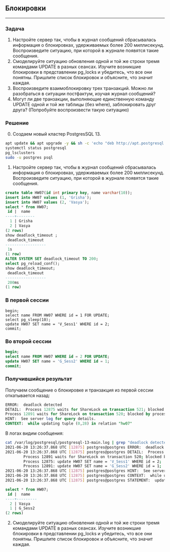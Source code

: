 ## Блокировки
---
### Задача
1. Настройте сервер так, чтобы в журнал сообщений сбрасывалась информация о блокировках, удерживаемых более 200 миллисекунд. Воспроизведите ситуацию, при которой в журнале появятся такие сообщения.
2. Смоделируйте ситуацию обновления одной и той же строки тремя командами UPDATE в разных сеансах. Изучите возникшие блокировки в представлении pg_locks и убедитесь, что все они понятны. Пришлите список блокировок и объясните, что значит каждая.
3. Воспроизведите взаимоблокировку трех транзакций. Можно ли разобраться в ситуации постфактум, изучая журнал сообщений?
4. Могут ли две транзакции, выполняющие единственную команду UPDATE одной и той же таблицы (без where), заблокировать друг друга? (Попробуйте воспроизвести такую ситуацию)

### Решение
0. Создаем новый кластер PostgresSQL 13.
```bash
apt update && apt upgrade -y && sh -c 'echo "deb http://apt.postgresql.org/pub/repos/apt $(lsb_release -cs)-pgdg main" > /etc/apt/sources.list.d/pgdg.list' && wget --quiet -O - https://www.postgresql.org/media/keys/ACCC4CF8.asc | apt-key add - && apt-get update && apt-get -y install postgresql && apt install unzip
systemctl status postgresql
pg_lsclusters
sudo -u postgres psql
```
1. Настройте сервер так, чтобы в журнал сообщений сбрасывалась информация о блокировках, удерживаемых более 200 миллисекунд. Воспроизведите ситуацию, при которой в журнале появятся такие сообщения.
```sql
create table HW07(id int primary key, name varchar(10));
insert into HW07 values (1, 'Grisha');
insert into HW07 values (2, 'Vasya');
select * from HW07;
 id |  name
----+--------
  1 | Grisha
  2 | Vasya
(2 rows)
show deadlock_timeout ;
 deadlock_timeout
------------------
 1s
(1 row)
ALTER SYSTEM SET deadlock_timeout TO 200;
select pg_reload_conf();
show deadlock_timeout;
 deadlock_timeout
------------------
 200ms
(1 row)
```
### В первой сессии
```psql
begin;
select name FROM HW07 WHERE id = 1 FOR UPDATE;
select pg_sleep(10);
update HW07 SET name = 'V_Sess1' WHERE id = 2;
commit;
```
### Во второй сессии
```sql
begin;
select name FROM HW07 WHERE id = 2 FOR UPDATE;
update HW07 SET name = 'G_Sess2' WHERE id = 1;
commit;
```
### Получившийся результат
Получаем сообщение о блокировке и транзакция из первой сессии откатывается назад:
```sql
ERROR:  deadlock detected
DETAIL:  Process 12875 waits for ShareLock on transaction 521; blocked by process 12891.
Process 12891 waits for ShareLock on transaction 520; blocked by process 12875.
HINT:  See server log for query details.
CONTEXT:  while updating tuple (0,28) in relation "hw07"
```
В логах видим сообщения:
```bash
cat /var/log/postgresql/postgresql-13-main.log | grep "deadlock detected" -A 10
2021-06-20 13:26:37.868 UTC [12875] postgres@postgres ERROR:  deadlock detected
2021-06-20 13:26:37.868 UTC [12875] postgres@postgres DETAIL:  Process 12875 waits for ShareLock on transaction 521; blocked by process 12891.
        Process 12891 waits for ShareLock on transaction 520; blocked by process 12875.
        Process 12875: update HW07 SET name = 'V_Sess1' WHERE id = 2;
        Process 12891: update HW07 SET name = 'G_Sess2' WHERE id = 1;
2021-06-20 13:26:37.868 UTC [12875] postgres@postgres HINT:  See server log for query details.
2021-06-20 13:26:37.868 UTC [12875] postgres@postgres CONTEXT:  while updating tuple (0,28) in relation "hw07"
2021-06-20 13:26:37.868 UTC [12875] postgres@postgres STATEMENT:  update HW07 SET name = 'V_Sess1' WHERE id = 2;
```
```sql
select * from HW07;
 id |  name
----+---------
  2 | Vasya
  1 | G_Sess2
(2 rows)
```
2. Смоделируйте ситуацию обновления одной и той же строки тремя командами UPDATE в разных сеансах. Изучите возникшие блокировки в представлении pg_locks и убедитесь, что все они понятны. Пришлите список блокировок и объясните, что значит каждая.


